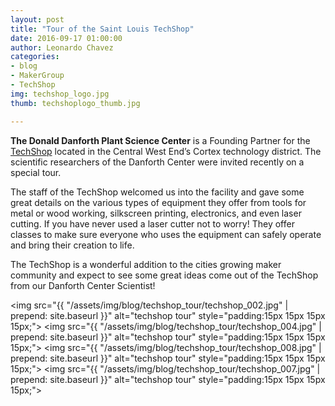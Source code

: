 ```yaml
---
layout: post
title: "Tour of the Saint Louis TechShop"
date: 2016-09-17 01:00:00
author: Leonardo Chavez
categories:
- blog
- MakerGroup
- TechShop
img: techshop_logo.jpg
thumb: techshoplogo_thumb.jpg

---
```


<b>The Donald Danforth Plant Science Center</b> is a Founding Partner for 
the <a href="http://www.techshop.ws/STL.html" target="_blank">TechShop</a> 
located in the Central West End’s Cortex technology district. The scientific 
researchers of the Danforth Center were invited recently on a special tour.<!--more-->

The staff of the TechShop welcomed us into the facility and gave some great details on 
the various types of equipment they offer from tools for metal or wood working, 
silkscreen printing, electronics, and even laser cutting. If you have never used a laser 
cutter not to worry! They offer classes to make sure everyone who uses the equipment can 
safely operate and bring their creation to life.

The TechShop is a wonderful addition to the cities growing maker community and expect to 
see some great ideas come out of the TechShop from our Danforth Center Scientist!

<img src="{{ "/assets/img/blog/techshop_tour/techshop_002.jpg" | prepend: site.baseurl }}" alt="techshop tour" style="padding:15px 15px 15px 15px;">
<img src="{{ "/assets/img/blog/techshop_tour/techshop_004.jpg" | prepend: site.baseurl }}" alt="techshop tour" style="padding:15px 15px 15px 15px;">
<img src="{{ "/assets/img/blog/techshop_tour/techshop_008.jpg" | prepend: site.baseurl }}" alt="techshop tour" style="padding:15px 15px 15px 15px;">
<img src="{{ "/assets/img/blog/techshop_tour/techshop_007.jpg" | prepend: site.baseurl }}" alt="techshop tour" style="padding:15px 15px 15px 15px;">